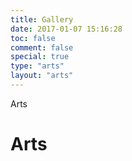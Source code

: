 ```yaml
---
title: Gallery
date: 2017-01-07 15:16:28
toc: false
comment: false
special: true
type: "arts"
layout: "arts"
---
```


Arts
# Arts
